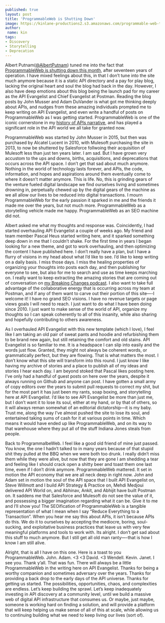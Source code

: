 ```yaml
---
published: true
layout: post
title: 'ProgrammableWeb is Shutting Down'
image: https://kinlane-productions2.s3.amazonaws.com/programmable-web-then-now.png
author:
 name: kin
tags:
- Discovery
- Storytelling
- Deprecation
---
```

Albert Putnam([@AlbertPutnam](https://twitter.com/AlbertPutnam)) tuned me into the fact that [ProgrammableWeb is shutting down this month](https://twitter.com/programmableweb/status/1579549899758383106), after seventeen years of operation. I have mixed feelings about this, in that I don’t tune into the site much anymore because it is a static API directory and a pay for play blog, lacking the original heart and soul the blog had back in the day. However, I also have deep emotions about this blog being the launch pad for my career as the API Evangelist and Chief Evangelist at Postman. Reading the blog posts by John Musser and Adam DuVander is what got me thinking deeply about APIs, and nudges from these amazing individuals prompted me to keep writing on API Evangelist, and even write a handful of posts on ProgrammableWeb as I was getting started. ProgrammableWeb is one of the iconic cornerstone in my [history of APIs narrative](https://apievangelist.com/info/history/), and has played a significant role in the API world we all take for granted now.

ProgrammableWeb was started by John Musser in 2015, but then was purchased by Alcatel Lucent in 2010, with Mulesoft purchasing the site in 2013, to now be shuttered by Salesforce follwoing their acquisition of Mulesoft less than just ten years later. I am sad. But I have grown very accustom to the ups and downs, births, acquisitions, and deprecations that occurs across the API space. I don’t get that sad about much anymore. Nothing in the world of technology lasts forever, and APIs, the code, information, and hopes and aspirations around them eventually come to where it doesn't matter anymore. This is life. No, this is grinding gears of the venture fueled digital landscape we find ourselves living and sometimes drowning in, perpetually chewed up by the digital gears of the machine as we all allow our lives to be reduced into digital transactions. I mourn ProgrammableWeb for the early passion it sparked in me and the friends it made me over the years, but not much more. ProgrammableWeb as a storytelling vehicle made me happy. ProgrammableWeb as an SEO machine did not.

Albert asked me what my thoughts and response was. Coincidently, I had started overhauling API Evangelist a couple of weeks ago. My friend and team member Pascal Heus started writing here, and it sparked something deep down in me that I couldn’t shake. For the first time in years I began looking for a new theme, and got to work overhauling, and then optimizing the content I have published here. I don’t really have a plan, but I have a flurry of visions in my head about what I’d like to see. I’d like to keep writing on a daily basis. I miss those days. I miss the healing properties of organizing your thoughts into posts each day, and then publishing for everyone to see, but also for me to search and use as time keeps marching on. I really want to keep extracting the amazing stories that are coming out of conversation on [my Breaking Changes podcast](https://www.postman.com/events/breaking-changes/). I also want to take full advantage of the collaborative energy that is occurring across my team at Postman, and if any of them want to carve out their portion of this site—-I welcome it! I have no grand SEO visions. I have no revenue targets or page views goals I will need to reach. I just want to do what I have been doing since 2010. I just want to make sense of the world of API, organize my thoughts so I can speak coherently to all of this insanity, while also sharing and hopefully contributing to others awareness. 

As I overhauled API Evangelist with this new template (which I love), I feel like I am taking an old pair of sweat pants and hoodie and refurbishing them to be brand new again, but still retaining the comfort and old stains. API Evangelist is so familiar to me. It is a headspace I can slip into easily and the words just flow. Granted, they might not always be coherent words, or grammatically perfect, but they are flowing. That is what matters the most. I don’t know what this site will transform into this round. I just know I like having my archive of stories and a place to publish all of my ideas and stories I hear each day. I am beyond stoked that Pascal likes posting here. I’ve only had a handful of guest posts on here over the years, despite it always running on Github and anyone can post. I have gotten a small army of copy editors over the years to submit pull requests to correct my shit, but for the most part it has just been my rants, soap boxing, and storytelling here at API Evangelist. I’d like to see API Evangelist be more than just me, but I don’t want it to lose its soul, either at my hand, or by that of others, so it will always reman somewhat of an editorial dictatorship—it is my baby. Trust me, along the way I’ve almost pushed the site to lose its soul, and entertained taking sums of cash for it at various points in time. Which means it would have ended up like ProgrammableWeb, and on its way to that warehouse where they put all of the stuff Indiana Jones steals from people. 

Back to ProgrammalbeWeb. I feel like a good old friend of mine just passed. You know, the one I hadn’t talked to in many years because of that stupid shit they pulled at the BBQ when we were both too drunk. I really didn’t miss them while they were alive, but now that they are gone I am shedding a tear and feeling like I should crack open a shitty beer and toast them one last time, even if I don’t drink anymore. ProgrammableWeb mattered. It set in motion the API economy that we are all neck deep in right now. John and Adam set in motion the soul of the API space that I built API Evangelist on, Steve Willmott and I build API Strategy & Practice on, Mehdi Medjoui delivered API World on, and Abhinav, Ankit, and Abhijit have built Postman on. It saddens me that Salesforce and Mulesoft do not see the value of it, and possessing a bigger imagination regarding what it can be. Give it to me and I’ll show you! The SEOification of ProgrammableWeb is a tangible representation of what I mean when I say “Reduce Everything to a Transaction”. When you hear me say this about APIs, it isn’t because APIs do this. We do it to ourselves by accepting the mediocre, boring, soul-sucking, and exploitative business practices that leave us with very few meaningful platforms and tools to work with. Its alright. I don’t get sad about this stuff to much anymore. But I still get all old man ranty—-that is how I know I am still alive. 

Alright, that is all I have on this one. Here is a toast to you ProgrammableWeb. John. Adam. <3 <3 David. <3 Wendell. Kevin. Janet. I see you. Thank y’all. That was fun. There will always be a little ProgrammableWeb in the writing here on API Evangelist. Thanks for being a worthy companion and sometimes adversary over the years. Thanks for providing a back drop to the early days of the API universe. Thanks for getting us started. The possibilities, opportunities, chaos, and complexities are endless. Let’s keep building the sprawl. Let’s keep inadequately investing in API discovery at a community level, until we build a massive web of digital API infrastructure that consumes us. Or maybe, just maybe, someone is working hard on finding a solution, and will provide a platform that will keep helping us make sense of all of this at scale, while allowing us to continuing building what we need to keep living our lives (sort of).

